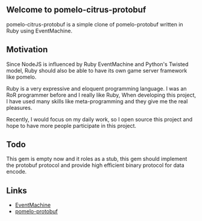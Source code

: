 ## Welcome to pomelo-citrus-protobuf

pomelo-citrus-protobuf is a simple clone of pomelo-protobuf written in Ruby using EventMachine.

## Motivation

Since NodeJS is influenced by Ruby EventMachine and Python's Twisted model, Ruby should also be able to have its own game server framework like pomelo.

Ruby is a very expressive and eloquent programming language. I was an RoR programmer before and I really like Ruby, When developing this project, I have used many skills like meta-programming and they give me the real pleasures.

Recently, I would focus on my daily work, so I open source this project and hope to have more people participate in this project.

## Todo

This gem is empty now and it roles as a stub, this gem should implement the protobuf protocol and provide high efficient binary protocol for data encode.

## Links

* [EventMachine](https://github.com/eventmachine/eventmachine)
* [pomelo-protobuf](https://github.com/pomelonode/pomelo-protobuf)